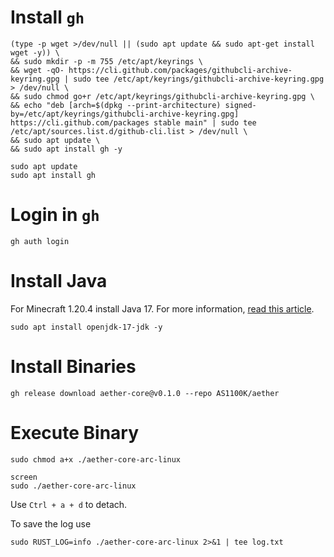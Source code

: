 # Install `gh`

```shell
(type -p wget >/dev/null || (sudo apt update && sudo apt-get install wget -y)) \
&& sudo mkdir -p -m 755 /etc/apt/keyrings \
&& wget -qO- https://cli.github.com/packages/githubcli-archive-keyring.gpg | sudo tee /etc/apt/keyrings/githubcli-archive-keyring.gpg > /dev/null \
&& sudo chmod go+r /etc/apt/keyrings/githubcli-archive-keyring.gpg \
&& echo "deb [arch=$(dpkg --print-architecture) signed-by=/etc/apt/keyrings/githubcli-archive-keyring.gpg] https://cli.github.com/packages stable main" | sudo tee /etc/apt/sources.list.d/github-cli.list > /dev/null \
&& sudo apt update \
&& sudo apt install gh -y
```

```shell
sudo apt update
sudo apt install gh
```

# Login in `gh`

```shell
gh auth login
```

# Install Java
For Minecraft 1.20.4 install Java 17. For more information, [read this article](https://www.cherryservers.com/blog/how-to-install-java-on-ubuntu).

```shell
sudo apt install openjdk-17-jdk -y
```
# Install Binaries
```shell
gh release download aether-core@v0.1.0 --repo AS1100K/aether
```

# Execute Binary
```shell
sudo chmod a+x ./aether-core-arc-linux
```

```shell
screen
sudo ./aether-core-arc-linux
```

Use `Ctrl + a + d` to detach.

To save the log use

```shell
sudo RUST_LOG=info ./aether-core-arc-linux 2>&1 | tee log.txt
```
